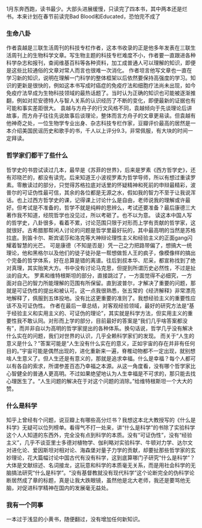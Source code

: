 1月东奔西跑，读书最少。大部头进展缓慢，只读完了四本书，其中两本还是烂书。本来计划在春节前读完Bad Blood和Educated，恐怕完不成了
### 生命八卦
作者袁越是三联生活周刊的科技专栏作者，这本书收录的正是他多年发表在三联生活周刊上的生物科学文章。写生物主题的科技专栏难度不小，作者要一直跟进各种科学杂志和报刊，查阅维基百科等各种资料，加工成普通人可以理解的知识，即便是这些比较通俗的文章对常人而言也很难一次消化。
作者坦言他写文章也一直在学习新的知识，说明在理解一门科学的整体框架以后依然要保持高强度的学习。知识的更新是很快的，例如这本书写成时癌症的免疫疗法和细胞疗法尚未出现，如今免疫疗法早成为生物科技领域的最热话题了。当时认为正确的知识也可能被逐渐推翻，例如对尼安德特人与智人关系的认识经历了不断的变化，即便最新的证据也有可能和事实差距很大。
袁越与方舟子的行文风格不同，袁越倾向于先谈理论后讲故事，而方舟子往往先说故事后谈理论，整体而言方舟子的文章更易读。但袁越有他神奇之处，一位生物学专业出身、杂志科技专栏作家，豆瓣评价最高的居然是一本介绍美国民谣历史和歌手的书，千人以上评分9.3，非常佩服，有大块的时间一定拜读。
### 哲学家们都干了些什么
哲学史的书尝试读过几本，最早是《苏菲的世界》，后来是罗素《西方哲学史》，还有邓晓芒的，都没有读完。后来知道王小波视罗素为哲学导师，所以有想过重读罗素。零散读过的部分，只觉得苏格拉底对话里的怀疑精神和死前的申辩最精彩，波普尔的可证伪性最可信，其余的各位都是无源之水，假如我的智力不至于让我说浑话。也上过西方哲学史的课，记得课上讨论什么是自由，老师说我的理解或许最好。但考试是不准备的，哲学不就是纯粹的思辨么，考试还要准备？最后康德三大著作我不知道，经院哲学也没见过，所以考砸了。也不以为意。
读这本中国人写的哲学史，八卦很多，看着不累，讨论范围只限于对形而上学有贡献的哲学家，这就很好。古希腊那帮闲人讨论的问题是哲学里最好玩的，其中最高明的当然是苏格拉底。到笛卡尔、斯宾诺莎和洛克等大神辩论理性主义和经验主义的正面gang闪耀着智慧的光芒。
可是康德（不知是否是）凭一己之力把路带偏了，想搞大一统理论，他和黑格尔以及他们的徒子徒孙是一帮想做哲人王的疯子，像模像样的搞出个完备的哲学体系，好在总算是错的离谱。往后到叔本华、尼采，都宣称找到了绝对真理，其实贻笑大方。书中没有讨论马克思，但提到所谓历史必然性，不过是扯淡的自大。
罗素和维特根斯坦的部分，直接跳过了，一方面觉得不必细究，一方面对自己的智力所能理解的范围有所保留。直到波普尔，才解决了重要的问题，那就是可证伪性的提出和被认可。这一点我很熟悉，张五常的《经济解释》非常漂亮地解释了，佩服到五体投地。没有比这更重要的准则了。我想经验主义的重要性应该不及可证伪性。
作者在最后一章总结，对客观经验领域，最好的研究方法是“基于经验主义和实用主义的、可证伪的理论”，其实就是科学方法，但实用主义的重要性我不敢认同。对形而上学的部分，目前最好的答案是“我们几乎啥答案都没有”，而并非自以为高明的哲学家提出的各种体系。换句话说，哲学几乎没有解决什么实在的问题，我们对世界的认识，几乎全赖科学家们的发现。
而关于“人生的意义是什么？”答案可能是“人生没有什么实在的意义，正如宇宙的存在并非有任何目的。”宇宙可能是偶然出现的，进化重新来一遍，脊椎动物都不一定出现，就别想啥人生意义了。但人生还是有意义的，那就是追求幸福。什么是幸福？每个人都可以有各自的索求，所谓参差百态乃幸福之本源。从这一角度看，没有哪个哲学家比心智健全的普通人更高明。不过如果绝望地认为人生幸福是不可求的，那只能去找心理医生了。“人生问题的解决在于对这个问题的消除。”给维特根斯坦一个大大的赞。
### 什么是科学
知乎上曾经有个问题，说豆瓣上有哪些高分烂书？我想这本北大教授写的《什么是科学》无疑可以位列榜单。看得气不打一处来，讲“什么是科学”的书除了实验科学这个人人知道的东西外，完全没有点到科学的本质。没有“可证伪性”，没有“经验主义”，几乎不谈亚里士多德对植物学、伽利略对实验科学、牛顿对力学、达尔文对进化论、爱因斯坦对相对论、海森堡对量子力学的贡献，却要扯那些哲学家的玄妙理论，花大篇幅讨论中国古代有没有科学，这到底算哪门子研究“什么是科学”？大体是文献综述、名词接龙，这玩意和科学的本质毫无关系，而是用社会科学的无脑搞法研究“什么是科学”。“没有基督教就没有现代科学”这个论断完全的伪科学论断居然成了章的标题，真是让我大跌眼镜，虽然他是北大老师，我还是要骂他无脑，对促进科学精神在国内的发展毫无益处。
### 我有一个同事
一本过于浅显的小黄书，随便翻过，没有增加任何新知识。
<!--stackedit_data:
eyJoaXN0b3J5IjpbLTEwMTA5MDM3MjFdfQ==
-->